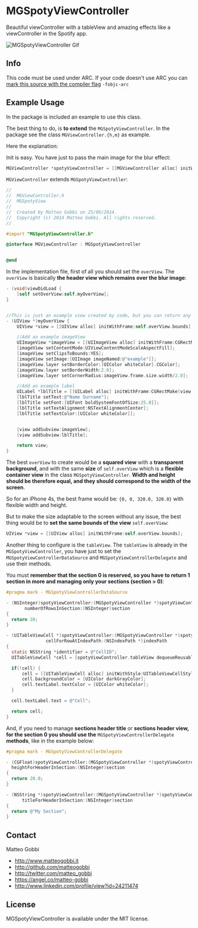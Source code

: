 MGSpotyViewController
=====================

Beautiful viewController with a tableView and amazing effects like a viewController in the Spotify app.

<img src="http://www.matteogobbi.it/files-hosting/MGSpotyViewVideo-smaller.gif" alt="MGSpotyViewController Gif" />

## Info

This code must be used under ARC.
If your code doesn't use ARC you can [mark this source with the compiler flag](http://www.codeography.com/2011/10/10/making-arc-and-non-arc-play-nice.html) `-fobjc-arc`

## Example Usage

In the package is included an example to use this class.

The best thing to do, is <b>to extend</b> the `MGSpotyViewController`.
In the package see the class `MGViewController.{h,m}` as example.

Here the explanation:

Init is easy. You have just to pass the main image for the blur effect:

``` objective-c
MGViewController *spotyViewController = [[MGViewController alloc] initWithMainImage:[UIImage imageNamed:@"example"]];
```

`MGViewController` extends `MGSpotyViewController`:

``` objective-c
//
//  MGViewController.h
//  MGSpotyView
//
//  Created by Matteo Gobbi on 25/06/2014.
//  Copyright (c) 2014 Matteo Gobbi. All rights reserved.
//

#import "MGSpotyViewController.h"

@interface MGViewController : MGSpotyViewController


@end
```

In the implementation file, first of all you should set the `overView`. The `overView` is basically <b>the header view which remains over the blur image</b>:

``` objective-c
- (void)viewDidLoad {
    [self setOverView:self.myOverView];
}


//This is just an example view created by code, but you can return any type of view.
- (UIView *)myOverView {
    UIView *view = [[UIView alloc] initWithFrame:self.overView.bounds];

    //Add an example imageView
    UIImageView *imageView = [[UIImageView alloc] initWithFrame:CGRectMake(view.center.x-50.0, view.center.y-60.0, 100.0, 100.0)];
    [imageView setContentMode:UIViewContentModeScaleAspectFill];
    [imageView setClipsToBounds:YES];
    [imageView setImage:[UIImage imageNamed:@"example"]];
    [imageView.layer setBorderColor:[UIColor whiteColor].CGColor];
    [imageView.layer setBorderWidth:2.0];
    [imageView.layer setCornerRadius:imageView.frame.size.width/2.0];

    //Add an example label
    UILabel *lblTitle = [[UILabel alloc] initWithFrame:CGRectMake(view.center.x-120.0, view.center.y+50.0, 240.0, 50.0)];
    [lblTitle setText:@"Name Surname"];
    [lblTitle setFont:[UIFont boldSystemFontOfSize:25.0]];
    [lblTitle setTextAlignment:NSTextAlignmentCenter];
    [lblTitle setTextColor:[UIColor whiteColor]];


    [view addSubview:imageView];
    [view addSubview:lblTitle];

    return view;
}
```

The best `overView` to create would be a <b>squared view</b> with a <b>transparent background</b>, and with the same <b>size</b> of `self.overView` which is a <b>flexible container view</b> in the class `MGSpotyViewController`.
<b>Width and height should be therefore equal, and they should correspond to the width of the screen</b>.

So for an iPhone 4s, the best frame would be: `{0, 0, 320.0, 320.0}` with flexible width and height.

But to make the size adaptable to the screen without any issue, the best thing would be to <b>set the same bounds of the view</b> `self.overView`:

``` objective-c
UIView *view = [[UIView alloc] initWithFrame:self.overView.bounds];
```

Another thing to configure is the `tableView`. The `tableView` is already in the `MGSpotyViewController`, you have just to set the `MGSpotyViewControllerDataSource` and `MGSpotyViewControllerDelegate` and use their methods.

You must <b>remember that the section 0 is reserved, so you have to return 1 section in more and managing only your sections (section > 0)</b>:

``` objective-c
#pragma mark - MGSpotyViewControllerDataSource

- (NSInteger)spotyViewController:(MGSpotyViewController *)spotyViewController
       numberOfRowsInSection:(NSInteger)section
{
  return 20;
}

- (UITableViewCell *)spotyViewController:(MGSpotyViewController *)spotyViewController
               cellForRowAtIndexPath:(NSIndexPath *)indexPath
{
  static NSString *identifier = @"CellID";
  UITableViewCell *cell = [spotyViewController.tableView dequeueReusableCellWithIdentifier:identifier];

  if(!cell) {
      cell = [[UITableViewCell alloc] initWithStyle:UITableViewCellStyleDefault reuseIdentifier:identifier];
      cell.backgroundColor = [UIColor darkGrayColor];
      cell.textLabel.textColor = [UIColor whiteColor];
  }

  cell.textLabel.text = @"Cell";

  return cell;
}
```

And, if you need to manage <b>sections header title</b> or <b>sections header view, for the section 0 you should use the</b> `MGSpotyViewControllerDelegate` <b>methods</b>, like in the example below:

```objective-c
#pragma mark - MGSpotyViewControllerDelegate

- (CGFloat)spotyViewController:(MGSpotyViewController *)spotyViewController
  heightForHeaderInSection:(NSInteger)section
{
  return 20.0;
}

- (NSString *)spotyViewController:(MGSpotyViewController *)spotyViewController
      titleForHeaderInSection:(NSInteger)section
{
  return @"My Section";
}
```

## Contact

Matteo Gobbi

- http://www.matteogobbi.it
- http://github.com/matteogobbi
- http://twitter.com/matteo_gobbi
- https://angel.co/matteo-gobbi
- http://www.linkedin.com/profile/view?id=24211474

## License

MGSpotyViewController is available under the MIT license.
